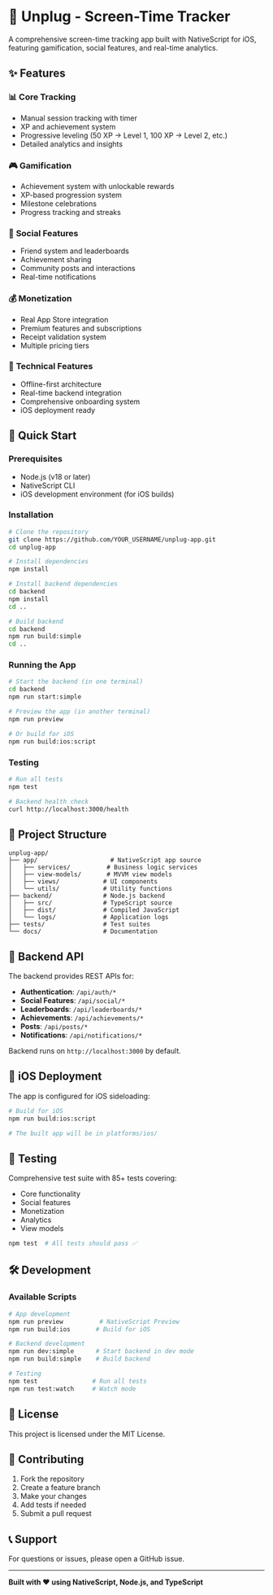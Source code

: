 # 📱 Unplug - Screen-Time Tracker

A comprehensive screen-time tracking app built with NativeScript for iOS, featuring gamification, social features, and real-time analytics.

## ✨ Features

### 📊 **Core Tracking**
- Manual session tracking with timer
- XP and achievement system
- Progressive leveling (50 XP → Level 1, 100 XP → Level 2, etc.)
- Detailed analytics and insights

### 🎮 **Gamification**
- Achievement system with unlockable rewards
- XP-based progression system
- Milestone celebrations
- Progress tracking and streaks

### 👥 **Social Features**
- Friend system and leaderboards
- Achievement sharing
- Community posts and interactions
- Real-time notifications

### 💰 **Monetization**
- Real App Store integration
- Premium features and subscriptions
- Receipt validation system
- Multiple pricing tiers

### 🔧 **Technical Features**
- Offline-first architecture
- Real-time backend integration
- Comprehensive onboarding system
- iOS deployment ready

## 🚀 Quick Start

### Prerequisites
- Node.js (v18 or later)
- NativeScript CLI
- iOS development environment (for iOS builds)

### Installation

```bash
# Clone the repository
git clone https://github.com/YOUR_USERNAME/unplug-app.git
cd unplug-app

# Install dependencies
npm install

# Install backend dependencies
cd backend
npm install
cd ..

# Build backend
cd backend
npm run build:simple
cd ..
```

### Running the App

```bash
# Start the backend (in one terminal)
cd backend
npm run start:simple

# Preview the app (in another terminal)
npm run preview

# Or build for iOS
npm run build:ios:script
```

### Testing

```bash
# Run all tests
npm test

# Backend health check
curl http://localhost:3000/health
```

## 📁 Project Structure

```
unplug-app/
├── app/                    # NativeScript app source
│   ├── services/          # Business logic services
│   ├── view-models/       # MVVM view models
│   ├── views/            # UI components
│   └── utils/            # Utility functions
├── backend/              # Node.js backend
│   ├── src/              # TypeScript source
│   ├── dist/             # Compiled JavaScript
│   └── logs/             # Application logs
├── tests/                # Test suites
└── docs/                 # Documentation
```

## 🔧 Backend API

The backend provides REST APIs for:

- **Authentication**: `/api/auth/*`
- **Social Features**: `/api/social/*`
- **Leaderboards**: `/api/leaderboards/*`
- **Achievements**: `/api/achievements/*`
- **Posts**: `/api/posts/*`
- **Notifications**: `/api/notifications/*`

Backend runs on `http://localhost:3000` by default.

## 📱 iOS Deployment

The app is configured for iOS sideloading:

```bash
# Build for iOS
npm run build:ios:script

# The built app will be in platforms/ios/
```

## 🧪 Testing

Comprehensive test suite with 85+ tests covering:
- Core functionality
- Social features
- Monetization
- Analytics
- View models

```bash
npm test  # All tests should pass ✅
```

## 🛠️ Development

### Available Scripts

```bash
# App development
npm run preview          # NativeScript Preview
npm run build:ios       # Build for iOS

# Backend development  
npm run dev:simple      # Start backend in dev mode
npm run build:simple    # Build backend

# Testing
npm test               # Run all tests
npm run test:watch     # Watch mode
```

## 📄 License

This project is licensed under the MIT License.

## 🤝 Contributing

1. Fork the repository
2. Create a feature branch
3. Make your changes
4. Add tests if needed
5. Submit a pull request

## 📞 Support

For questions or issues, please open a GitHub issue.

---

**Built with ❤️ using NativeScript, Node.js, and TypeScript**
